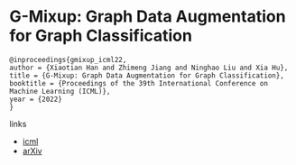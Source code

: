 # G-Mixup: Graph Data Augmentation for Graph Classification

```
@inproceedings{gmixup_icml22,
author = {Xiaotian Han and Zhimeng Jiang and Ninghao Liu and Xia Hu},
title = {G-Mixup: Graph Data Augmentation for Graph Classification},
booktitle = {Proceedings of the 39th International Conference on Machine Learning (ICML)},
year = {2022}
}
```

links
- [icml](https://icml.cc/Conferences/2022/Schedule?showEvent=16666)
- [arXiv](https://arxiv.org/abs/2202.07179)
